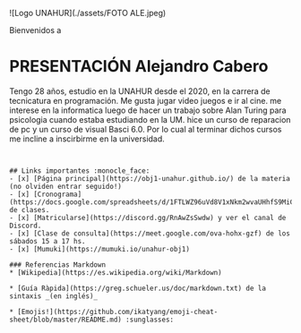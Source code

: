 ![Logo UNAHUR](./assets/FOTO ALE.jpeg)

Bienvenidos a
# PRESENTACIÓN Alejandro Cabero

Tengo 28 años, estudio en la UNAHUR desde el 2020, en la carrera de tecnicatura en programación.
Me gusta jugar video juegos e ir al cine.
me interese en la informatica luego de hacer un trabajo sobre Alan Turing para psicologia cuando estaba estudiando en la UM. 
hice un curso de reparacion de pc y un curso de visual Basci 6.0. Por lo cual al terminar dichos cursos me incline a inscirbirme en la universidad. 

```


## Links importantes :monocle_face:
- [x] [Página principal](https://obj1-unahur.github.io/) de la materia (no olviden entrar seguido!) 
- [x] [Cronograma](https://docs.google.com/spreadsheets/d/1FTLWZ96uVd8V1xNkm2wvaUHhfS9MiC_LEomQYwJhI6I/edit#gid=1006593733) de clases.
- [x] [Matricularse](https://discord.gg/RnAwZsSwdw) y ver el canal de Discord.
- [x] [Clase de consulta](https://meet.google.com/ova-hohx-gzf) de los sábados 15 a 17 hs.
- [x] [Mumuki](https://mumuki.io/unahur-obj1)

### Referencias Markdown 
* [Wikipedia](https://es.wikipedia.org/wiki/Markdown)

* [Guía Ràpida](https://greg.schueler.us/doc/markdown.txt) de la sintaxis _(en inglés)_

* [Emojis!](https://github.com/ikatyang/emoji-cheat-sheet/blob/master/README.md) :sunglasses:
